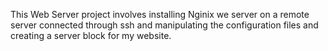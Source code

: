 This Web Server project involves installing Nginix we server on a remote server connected through ssh and manipulating the configuration files and creating a server block for my website. 
